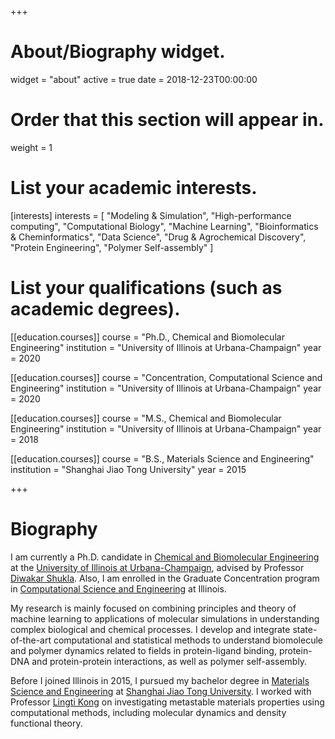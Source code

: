 +++
# About/Biography widget.
widget = "about"
active = true
date = 2018-12-23T00:00:00

# Order that this section will appear in.
weight = 1

# List your academic interests.
[interests]
  interests = [
    "Modeling & Simulation",
    "High-performance computing", 
    "Computational Biology",
    "Machine Learning",
    "Bioinformatics & Cheminformatics",
    "Data Science",
    "Drug & Agrochemical Discovery", 
    "Protein Engineering",
    "Polymer Self-assembly"
  ]

# List your qualifications (such as academic degrees).
[[education.courses]]
  course = "Ph.D., Chemical and Biomolecular Engineering"
  institution = "University of Illinois at Urbana-Champaign"
  year = 2020

[[education.courses]]
  course = "Concentration, Computational Science and Engineering"
  institution = "University of Illinois at Urbana-Champaign"
  year = 2020 

[[education.courses]]
  course = "M.S., Chemical and Biomolecular Engineering"
  institution = "University of Illinois at Urbana-Champaign"
  year = 2018

[[education.courses]]
  course = "B.S., Materials Science and Engineering"
  institution = "Shanghai Jiao Tong University"
  year = 2015
 
+++

# Biography

I am currently a Ph.D. candidate in [Chemical and Biomolecular Engineering](http://chbe.illinois.edu/) at the [University of Illinois at Urbana-Champaign](https://illinois.edu/), advised by Professor [Diwakar Shukla](http://www.shuklagroup.org/). Also, I am enrolled in the Graduate Concentration program in [Computational Science and Engineering](http://cse.illinois.edu/) at Illinois. 

My research is mainly focused on combining principles and theory of machine learning to applications of molecular simulations in understanding complex biological and chemical processes. I develop and integrate state-of-the-art computational and statistical methods to understand biomolecule and polymer dynamics related to fields in protein-ligand binding, protein-DNA and protein-protein interactions, as well as polymer self-assembly.

Before I joined Illinois in 2015, I pursued my bachelor degree in [Materials Science and Engineering](http://en.smse.sjtu.edu.cn/) at [Shanghai Jiao Tong University](http://en.sjtu.edu.cn/). I worked with Professor [Lingti Kong](http://nes.sjtu.edu.cn/english/home.htm) on investigating metastable materials properties using computational methods, including molecular dynamics and density functional theory.

